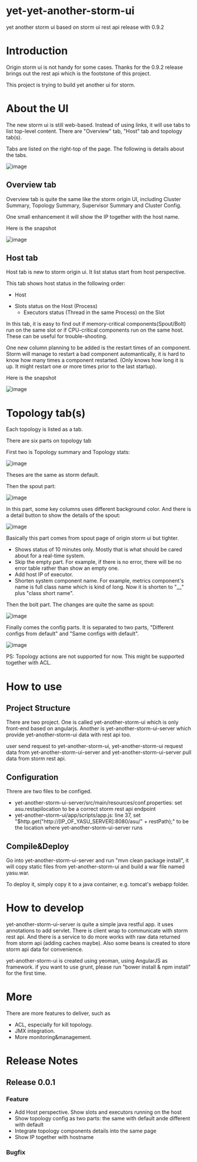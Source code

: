 yet-yet-another-storm-ui
================

yet another storm ui based on storm ui rest api release with 0.9.2

# Introduction

Origin storm ui is not handy for some cases. Thanks for the 0.9.2 release brings out the rest api which is the footstone of this project.

This project is trying to build yet another ui for storm. 

# About the UI

The new storm ui is still web-based. Instead of using links, it will use tabs to list top-level content. There are "Overview" tab, "Host" tab and topology tab(s).

Tabs are listed on the right-top of the page. The following is details about the tabs.

 ![image](https://raw.githubusercontent.com/deepnighttwo/yet-another-storm-ui/master/README.img/head.png)

## Overview tab

Overview tab is quite the same like the storm origin UI, including Cluster Summary, Topology Summary, Supervisor Summary and Cluster Config. 

One small enhancement it will show the IP together with the host name.

Here is the snapshot

 ![image](https://raw.githubusercontent.com/deepnighttwo/yet-another-storm-ui/master/README.img/overview.png)


## Host tab

Host tab is new to storm origin ui. It list status start from host perspective. 

This tab shows host status in the following order:

+ Host
 - Slots status on the Host (Process)
   * Executors status (Thread in the same Process) on the Slot

In this tab, it is easy to find out if memory-critical components(Spout/Bolt) run on the same slot or if CPU-critical components run on the same host. These can be useful for trouble-shooting.

One new column planning to be added is the restart times of an component. Storm will manage to restart a bad component automantically, it is hard to know how many times a component restarted. (Only knows how long it is up. It might restart one or more times prior to the last startup).

Here is the snapshot

 ![image](https://raw.githubusercontent.com/deepnighttwo/yet-another-storm-ui/master/README.img/hosts.png)


# Topology tab(s)

Each topology is listed as a tab. 

There are six parts on topology tab

First two is Topology summary and Topology stats:

 ![image](https://raw.githubusercontent.com/deepnighttwo/yet-another-storm-ui/master/README.img/topology-1.png)

Theses are the same as storm default. 

Then the spout part:

 ![image](https://raw.githubusercontent.com/deepnighttwo/yet-another-storm-ui/master/README.img/topo-spout-1.png)

In this part, some key columns uses different background color. And there is a detail button to show the details of the spout:
 
 ![image](https://raw.githubusercontent.com/deepnighttwo/yet-another-storm-ui/master/README.img/topo-spout-2.png)

Basically this part comes from spout page of origin storm ui but tighter.
 
 * Shows status of 10 minutes only. Mostly that is what should be cared about for a real-time system.
 * Skip the empty part. For example, if there is no error, there will be no error table rather than show an empty one.
 * Add host IP of executor.
 * Shorten system component name. For example, metrics component's name is full class name which is kind of long. Now it is shorten to "__" plus "class short name".
 
Then the bolt part. The changes are quite the same as spout:

 ![image](https://raw.githubusercontent.com/deepnighttwo/yet-another-storm-ui/master/README.img/topo-bolt-1.png)

Finally comes the config parts. It is separated to two parts, "Different configs from default" and "Same configs with default".  

 ![image](https://raw.githubusercontent.com/deepnighttwo/yet-another-storm-ui/master/README.img/topo-config.png)
 

PS: Topology actions are not supported for now. This might be supported together with ACL.

# How to use

## Project Structure

There are two project. One is called yet-another-storm-ui which is only front-end based on angularjs. Another is yet-another-storm-ui-server which provide yet-another-storm-ui data with rest api too.

user send request to yet-another-storm-ui, yet-another-storm-ui request data from yet-another-storm-ui-server and yet-another-storm-ui-server pull data from storm rest api.

## Configuration

Threre are two files to be configed. 

* yet-another-storm-ui-server/src/main/resources/conf.properties: set asu.restapilocation to be a correct storm rest api endpoint
* yet-another-storm-ui/app/scripts/app.js: line 37, set "$http.get("http://[IP_OF_YASU_SERVER]:8080/asu/" + restPath);" to be the location where yet-another-storm-ui-server runs


## Compile&Deploy

Go into yet-another-storm-ui-server and run "mvn clean package install", it will copy static files from yet-another-storm-ui and build a war file named yasu.war. 

To deploy it, simply copy it to a java container, e.g. tomcat's webapp folder.

# How to develop

yet-another-storm-ui-server is quite a simple java restful app. it uses annotations to add servlet. There is client wrap to communicate with storm rest api. And there is a service to do more works with raw data returned from storm api (adding caches maybe). Also some beans is created to store storm api data for convenience.

yet-another-storm-ui is created using yeoman, using AngularJS as framework. if you want to use grunt, please run "bower install & npm install" for the first time.

# More

There are more features to deliver, such as 
 - ACL, especially for kill topology.
 - JMX integration.
 - More monitoring&management. 
 
# Release Notes

## Release 0.0.1

### Feature

 - Add Host perspective. Show slots and executors running on the host
 - Show topology config as two parts: the same with default ande different with default
 - Integrate topology components details into the same page
 - Show IP together with hostname

### Bugfix




